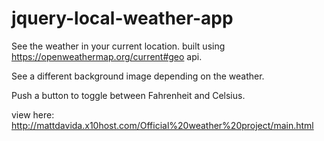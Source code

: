 # jquery-local-weather-app

See the weather in your current location. built using https://openweathermap.org/current#geo api.
 
See a different background image depending on the weather.
 
Push a button to toggle between Fahrenheit and Celsius.

view here: http://mattdavida.x10host.com/Official%20weather%20project/main.html

